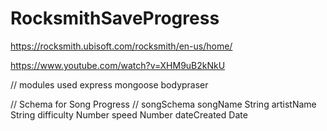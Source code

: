 # RocksmithSaveProgress

https://rocksmith.ubisoft.com/rocksmith/en-us/home/

https://www.youtube.com/watch?v=XHM9uB2kNkU


// modules used
express
mongoose
bodypraser

// Schema for Song Progress
// songSchema
songName String
artistName String
difficulty Number
speed Number
dateCreated Date
